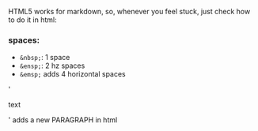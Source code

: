 HTML5 works  for markdown, so, whenever you feel stuck, just  check how to do it in html:

### spaces:  
* `&nbsp;`: 1 space  
* `&ensp;`: 2 hz spaces  
* `&emsp;`  adds 4 horizontal spaces  


<p>'<p>text</p>' adds a new PARAGRAPH in html</p>
